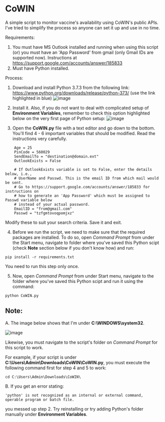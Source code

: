 # CoWIN
A simple script to monitor vaccine's availability using CoWIN's public APIs. I've tried to simplify the process so anyone can set it up and use in no time.

Requirements:
1. You must have MS Outlook installed and running when using this script (or) you must have an 'App Password' from gmail (only Gmail IDs are supported now). Instructions at https://support.google.com/accounts/answer/185833
2. Must have Python installed.

Process:
1. Download and install Python 3.7.3 from the following link: https://www.python.org/downloads/release/python-373/ (use the link highlighted in blue)
![image](https://user-images.githubusercontent.com/3834741/118314992-87f5be00-b512-11eb-85b5-202c32ce2337.png)

2. Install it. Also, if you do not want to deal with complicated setup of **Environment Variables**, remember to check this option highlighted below on the very first page of Python setup:
![image](https://user-images.githubusercontent.com/3834741/118315257-ea4ebe80-b512-11eb-824d-be72e7845904.png)

3. Open the **CoWIN.py** file with a text editor and go down to the bottom. You'll find 4 - 6 important variables that should be modified. Read the instructions very carefully.
```
    Age = 25
    PinCode = 560029
    SendEmailTo = "destination@domain.ext"
    OutlookExists = False

    # If OutlookExists variable is set to False, enter the details below, i.e., 
    # UserName and Passwd. This is the email ID from which mail would be sent.
    # Go to https://support.google.com/accounts/answer/185833 for instructions on
    # how to generate an 'App Password' which must be assigned to Passwd variable below 
    # instead of your actual password.
    EmailID = "from@gmail.com"
    Passwd = "tzfgmtovoqpomjxz"
```
Modify these to suit your search criteria. Save it and exit.

4. Before we run the script, we need to make sure that the required packages are installed. To do so, open _Command Prompt_ from under the Start menu, navigate to folder where you've saved this Python scipt (check **Note** section below if you don't know how) and run:
```
pip install -r requirements.txt
```

You need to run this step only once.

5. Now, open _Command Prompt_ from under Start menu, navigate to the folder where you've saved this Python scipt and run it using the command:
```
python CoWIN.py
```

## Note:
A. The image below shows that I'm under **C:\WINDOWS\system32**. 

![image](https://user-images.githubusercontent.com/3834741/118316250-3817f680-b514-11eb-9744-13644e77c370.png)

Likewise, you must navigate to the script's folder on _Command Prompt_ for this script to work.

For example, if your script is under **C:\Users\Admin\Downloads\CoWIN\CoWIN.py**, you must execute the following command first for step 4 and 5 to work:
```
cd C:\Users\Admin\Downloads\CoWIN\
```
B. If you get an error stating:
```
'python' is not recognized as an internal or external command,
operable program or batch file.
```
you messed up step 2. Try reinstalling or try adding Python's folder manually under **Environment Variables**.
